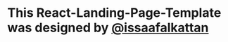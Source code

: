 # This React-Landing-Page-Template was designed by [@issaafalkattan](https://github.com/issaafalkattan/React-Landing-Page-Template/commits?author=issaafalkattan)
